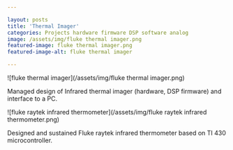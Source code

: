 ```yaml
---

layout: posts
title: 'Thermal Imager'
categories: Projects hardware firmware DSP software analog
image: /assets/img/fluke thermal imager.png
featured-image: fluke thermal imager.png
featured-image-alt: fluke thermal imager

---
```

![fluke thermal imager](/assets/img/fluke thermal imager.png)

Managed design of Infrared thermal imager (hardware, DSP firmware) and interface to a PC.

![fluke raytek infrared thermometer](/assets/img/fluke raytek infrared thermometer.png)

Designed and sustained Fluke raytek infrared thermometer based on TI 430 microcontroller.
